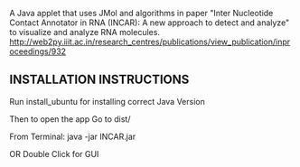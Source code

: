 A Java applet that uses JMol and algorithms in paper "Inter Nucleotide Contact Annotator in RNA (INCAR): A new approach to detect and analyze" to visualize and analyze RNA molecules.
http://web2py.iiit.ac.in/research_centres/publications/view_publication/inproceedings/932


INSTALLATION INSTRUCTIONS
--------------------------

Run install_ubuntu for installing correct Java Version

Then to open the app
Go to dist/

From Terminal:
	java -jar INCAR.jar

OR Double Click for GUI

